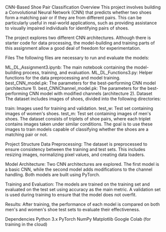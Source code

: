 CNN-Based Shoe Pair Classification
Overview
This project involves building a Convolutional Neural Network (CNN) that predicts whether two shoes form a matching pair or if they are from different pairs. This can be particularly useful in real-world applications, such as providing assistance to visually impaired individuals for identifying pairs of shoes.

The project explores two different CNN architectures. Although there is starter code for data processing, the model-building and training parts of this assignment allow a good deal of freedom for experimentation.

Files
The following files are necessary to run and evaluate the models:

ML_DL_Assignment3.ipynb: The main notebook containing the model-building process, training, and evaluation.
ML_DL_Functions3.py: Helper functions for the data preprocessing and model training.
best_CNN_model.pk: The parameters for the best-performing CNN model (architecture 1).
best_CNNChannel_model.pk: The parameters for the best-performing CNN model with modified channels (architecture 2).
Dataset
The dataset includes images of shoes, divided into the following directories:

train: Images used for training and validation.
test_w: Test set containing images of women's shoes.
test_m: Test set containing images of men's shoes.
The dataset consists of triplets of shoe pairs, where each triplet contains images taken under similar conditions. The goal is to use these images to train models capable of classifying whether the shoes are a matching pair or not.

Project Structure
Data Preprocessing: The dataset is preprocessed to ensure consistency between the training and test sets. This includes resizing images, normalizing pixel values, and creating data loaders.

Model Architecture: Two CNN architectures are explored. The first model is a basic CNN, while the second model adds modifications to the channel handling. Both models are built using PyTorch.

Training and Evaluation: The models are trained on the training set and evaluated on the test set using accuracy as the main metric. A validation set is used during training to ensure that the model does not overfit.

Results: After training, the performance of each model is compared on both men's and women's shoe test sets to evaluate their effectiveness.

Dependencies
Python 3.x
PyTorch
NumPy
Matplotlib
Google Colab (for training in the cloud)

